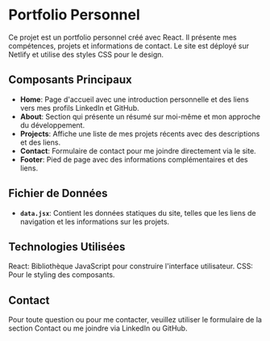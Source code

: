 # Portfolio Personnel

Ce projet est un portfolio personnel créé avec React. Il présente mes compétences, projets et informations de contact. Le site est déployé sur Netlify et utilise des styles CSS pour le design.

## Composants Principaux

- **Home**: Page d'accueil avec une introduction personnelle et des liens vers mes profils LinkedIn et GitHub.
- **About**: Section qui présente un résumé sur moi-même et mon approche du développement.
- **Projects**: Affiche une liste de mes projets récents avec des descriptions et des liens.
- **Contact**: Formulaire de contact pour me joindre directement via le site.
- **Footer**: Pied de page avec des informations complémentaires et des liens.

## Fichier de Données

- **`data.jsx`**: Contient les données statiques du site, telles que les liens de navigation et les informations sur les projets.

## Technologies Utilisées

React: Bibliothèque JavaScript pour construire l'interface utilisateur.
CSS: Pour le styling des composants.

## Contact

Pour toute question ou pour me contacter, veuillez utiliser le formulaire de la section Contact ou me joindre via LinkedIn ou GitHub.
